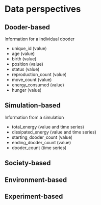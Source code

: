 
# Data perspectives

## Dooder-based

Information for a individual dooder

- unique_id (value)
- age (value)
- birth (value)
- position (value)
- status (value)
- reproduction_count (value)
- move_count (value)
- energy_consumed (value)
- hunger (value)

## Simulation-based

Information from a simulation

- total_energy (value and time series)
- dissipated_energy (value and time series)
- starting_dooder_count (value)
- ending_dooder_count (value)
- dooder_count (time series)

## Society-based


## Environment-based


## Experiment-based

